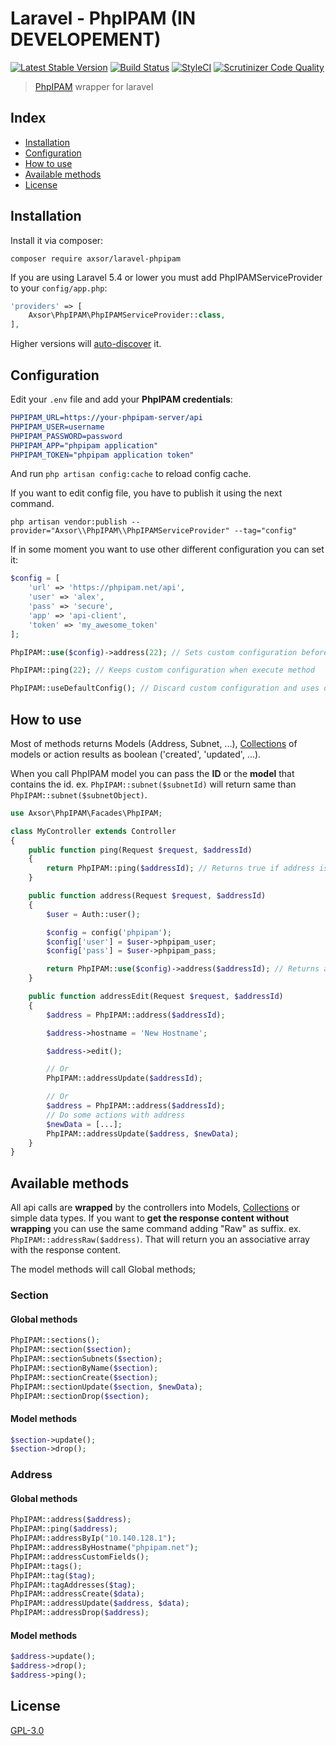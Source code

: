 # Laravel - PhpIPAM (IN DEVELOPEMENT)

[![Latest Stable Version](https://poser.pugx.org/axsor/laravel-phpipam/v/stable.png)](https://packagist.org/packages/axsor/laravel-phpipam)
[![Build Status](https://travis-ci.org/sorribes22/laravel-phpipam.svg?branch=master)](https://travis-ci.org/sorribes22/laravel-phpipam)
[![StyleCI](https://github.styleci.io/repos/200661780/shield?branch=master)](https://github.styleci.io/repos/200661780)
[![Scrutinizer Code Quality](https://scrutinizer-ci.com/g/sorribes22/laravel-phpipam/badges/quality-score.png?b=master)](https://scrutinizer-ci.com/g/sorribes22/laravel-phpipam/?branch=master)

> [PhpIPAM](https://phpipam.net/) wrapper for laravel


## Index
* [Installation](#installation)
* [Configuration](#configuration)
* [How to use](#how-to-use)
* [Available methods](#available-methods)
* [License](#license)

## Installation
Install it via composer:

`composer require axsor/laravel-phpipam`

If you are using Laravel 5.4 or lower you must add PhpIPAMServiceProvider to
your `config/app.php`:

```php
'providers' => [
    Axsor\PhpIPAM\PhpIPAMServiceProvider::class,
],
```

Higher versions will [auto-discover](https://medium.com/@taylorotwell/package-auto-discovery-in-laravel-5-5-ea9e3ab20518) it.

## Configuration

Edit your `.env` file and add your **PhpIPAM credentials**:
```cmake
PHPIPAM_URL=https://your-phpipam-server/api
PHPIPAM_USER=username
PHPIPAM_PASSWORD=password
PHPIPAM_APP="phpipam application"
PHPIPAM_TOKEN="phpipam application token"
```
And run `php artisan config:cache` to reload config cache.

If you want to edit config file, you have to publish it using the next command.

`php artisan vendor:publish --provider="Axsor\\PhpIPAM\\PhpIPAMServiceProvider" --tag="config"
`

If in some moment you want to use other different configuration you can set it:
```php
$config = [
    'url' => 'https://phpipam.net/api',
    'user' => 'alex',
    'pass' => 'secure',
    'app' => 'api-client',
    'token' => 'my_awesome_token'
];

PhpIPAM::use($config)->address(22); // Sets custom configuration before execute method

PhpIPAM::ping(22); // Keeps custom configuration when execute method

PhpIPAM::useDefaultConfig(); // Discard custom configuration and uses default configuration
```

## How to use
Most of methods returns Models (Address, Subnet, ...), [Collections](https://laravel.com/docs/collections) of models
or action results as boolean ('created', 'updated', ...).

When you call PhpIPAM model you can pass the **ID** or the **model** that contains the id. ex. `PhpIPAM::subnet($subnetId)` will return same than `PhpIPAM::subnet($subnetObject)`.

```php
use Axsor\PhpIPAM\Facades\PhpIPAM;

class MyController extends Controller
{
    public function ping(Request $request, $addressId)
    {
        return PhpIPAM::ping($addressId); // Returns true if address is online
    }

    public function address(Request $request, $addressId)
    {
        $user = Auth::user();

        $config = config('phpipam');
        $config['user'] = $user->phpipam_user;
        $config['pass'] = $user->phpipam_pass;

        return PhpIPAM::use($config)->address($addressId); // Returns address using custom config
    }

    public function addressEdit(Request $request, $addressId)
    {
        $address = PhpIPAM::address($addressId);

        $address->hostname = 'New Hostname';

        $address->edit();

        // Or
        PhpIPAM::addressUpdate($addressId);

        // Or
        $address = PhpIPAM::address($addressId);
        // Do some actions with address
        $newData = [...];
        PhpIPAM::addressUpdate($address, $newData);
    }
}
```

## Available methods
All api calls are **wrapped** by the controllers into Models, [Collections](https://laravel.com/docs/collections) or simple data types. If you want to **get the response content without wrapping** you can use the same command adding "Raw" as suffix. ex. `PhpIPAM::addressRaw($address)`. That will return you an associative array with the response content.

The model methods will call Global methods;
### Section
#### Global methods
```php
PhpIPAM::sections();
PhpIPAM::section($section);
PhpIPAM::sectionSubnets($section);
PhpIPAM::sectionByName($section);
PhpIPAM::sectionCreate($section);
PhpIPAM::sectionUpdate($section, $newData);
PhpIPAM::sectionDrop($section);
```

#### Model methods
```php
$section->update();
$section->drop();
```

### Address
#### Global methods
```php
PhpIPAM::address($address);
PhpIPAM::ping($address);
PhpIPAM::addressByIp("10.140.128.1");
PhpIPAM::addressByHostname("phpipam.net");
PhpIPAM::addressCustomFields();
PhpIPAM::tags();
PhpIPAM::tag($tag);
PhpIPAM::tagAddresses($tag);
PhpIPAM::addressCreate($data);
PhpIPAM::addressUpdate($address, $data);
PhpIPAM::addressDrop($address);
```

#### Model methods
```php
$address->update();
$address->drop();
$address->ping();
```

## License
[GPL-3.0](./LICENSE)
